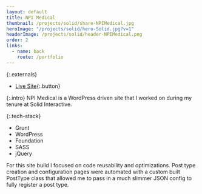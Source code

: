 ```yaml
---
layout: default
title: NPI Medical
thumbnail: /projects/solid/share-NPIMedical.jpg
heroImage: "/projects/solid/hero-Solid.jpg?v=1"
headerImage: /projects/solid/header-NPIMedical.png
order: 2
links:
  - name: back
    route: /portfolio
---
```

{:.externals}
 - [Live Site](http://spitfiresmartscan.org/){:.button}

{:.intro}
NPI Medical is a WordPress driven site that I worked on during my tenure at Solid Interactive.

{:.tech-stack}
 - Grunt
 - WordPress
 - Foundation
 - SASS
 - jQuery

For this site build I focused on code reusability and optimizations. Post type creation and configuration pages were automated with a custom built PostType class that allowed me to pass in a much slimmer JSON config to fully register a post type.
